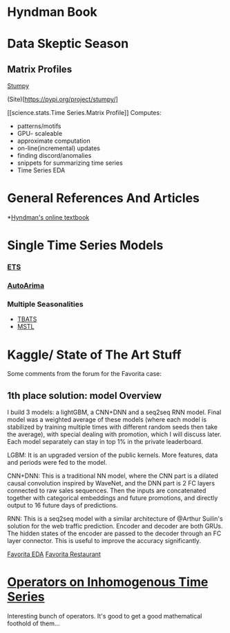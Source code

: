 

# Hyndman Book




# Data Skeptic Season


## Matrix Profiles
[Stumpy](https://pypi.org/project/stumpy/)

(Site)[https://pypi.org/project/stumpy/]

[[science.stats.Time Series.Matrix Profile]]
Computes:
* patterns/motifs
* GPU- scaleable
* approximate computation
* on-line(incremental) updates
* finding discord/anomalies
* snippets for summarizing time series
* Time Series EDA



# General References And Articles
*[Hyndman's online textbook](https://otexts.com/fpp3/)


# Single Time Series Models

### [ETS](https://www.rdocumentation.org/packages/forecast/versions/8.16/topics/ets)

### [AutoArima](https://www.rdocumentation.org/packages/forecast/versions/8.16/topics/auto.arima)
### Multiple Seasonalities
* [TBATS](https://www.rdocumentation.org/packages/forecast/versions/8.16/topics/tbats)
* [MSTL](https://www.rdocumentation.org/packages/forecast/versions/8.16/topics/mstl)



# Kaggle/ State of The Art Stuff



Some comments from the forum for the Favorita case:





## 1th place solution: model Overview




I build 3 models: a lightGBM, a CNN+DNN and a seq2seq RNN model. Final model was a weighted average of these models (where each model is stabilized by training multiple times with different random seeds then take the average), with special dealing with promotion, which I will discuss later. Each model separately can stay in top 1% in the private leaderboard.


LGBM: It is an upgraded version of the public kernels. More features, data and periods were fed to the model.


CNN+DNN: This is a traditional NN model, where the CNN part is a dilated causal convolution inspired by WaveNet, and the DNN part is 2 FC layers connected to raw sales sequences. Then the inputs are concatenated together with categorical embeddings and future promotions, and directly output to 16 future days of predictions.


RNN: This is a seq2seq model with a similar architecture of @Arthur Suilin's solution for the web traffic prediction. Encoder and decoder are both GRUs. The hidden states of the encoder are passed to the decoder through an FC layer connector. This is useful to improve the accuracy significantly.


[Favorita EDA](https://www.kaggle.com/headsortails/shopping-for-insights-favorita-eda)
[Favorita Restaurant](https://www.kaggle.com/headsortails/be-my-guest-recruit-restaurant-eda/notebook)



# [Operators on Inhomogenous Time Series](https://papers.ssrn.com/sol3/papers.cfm?abstract_id=208278)


Interesting bunch of operators. 
It's good to get a good mathematical foothold of them...


